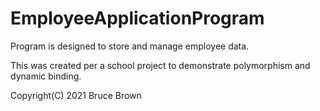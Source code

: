 # EmployeeApplicationProgram
Program is designed to store and manage employee data.

This was created per a school project to demonstrate polymorphism and dynamic binding.

Copyright(C) 2021 Bruce Brown
